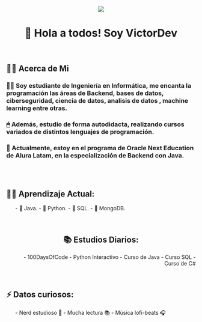 <p align="center"> <img src="https://media.licdn.com/dms/image/v2/D4D16AQHIMmS0veYd3g/profile-displaybackgroundimage-shrink_350_1400/profile-displaybackgroundimage-shrink_350_1400/0/1710970312551?e=1731542400&v=beta&t=jm6R1nIWdS59Y2Jnij_F6-yWmChZSItjcMFbegeq-4c" ></p>

<h1 align="center">👋 Hola a todos! Soy VictorDev</h1><br>



<h2>👨‍💻 Acerca de Mi </h2>

<h3>
🙋‍♂️ Soy estudiante de Ingeniería en Informática, me encanta la programación las áreas de Backend, bases de datos, ciberseguridad, ciencia de datos, analisis de datos , machine learning entre otras.
</h3>
  
<h3>🖱 Además, estudio de forma autodidacta, realizando cursos variados de distintos lenguajes de programación.</h3>

<h3>🚀 Actualmente, estoy en el programa de Oracle Next Education de Alura Latam, en la especialización de Backend con Java. </h3><br><br>

<h2>
  👨‍🎓 Aprendizaje Actual:
</h2>

<ul>
- 🌱 Java.
- 🌱 Python.
- 🌱 SQL.
- 🌱 MongoDB. 
</ul><br>




<h2 align="center">📚 Estudios Diarios:</h2>
<ul align="end">
- 100DaysOfCode
- Python Interactivo
- Curso de Java
- Curso SQL
- Curso de C#
</ul><br>

<h2>⚡ Datos curiosos:</h2>
<ul>
- Nerd estudioso 🤣
- Mucha lectura 📚
- Música lofi-beats 🎧
</ul>


